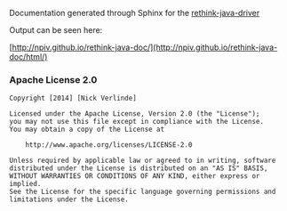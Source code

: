 Documentation generated through Sphinx for the [rethink-java-driver](https://github.com/npiv/rethink-java-driver)

Output can be seen here:

[http://npiv.github.io/rethink-java-doc/](http://npiv.github.io/rethink-java-doc/html/)


### Apache License 2.0
```
Copyright [2014] [Nick Verlinde]

Licensed under the Apache License, Version 2.0 (the "License");
you may not use this file except in compliance with the License.
You may obtain a copy of the License at

    http://www.apache.org/licenses/LICENSE-2.0

Unless required by applicable law or agreed to in writing, software
distributed under the License is distributed on an "AS IS" BASIS,
WITHOUT WARRANTIES OR CONDITIONS OF ANY KIND, either express or implied.
See the License for the specific language governing permissions and
limitations under the License.
```
